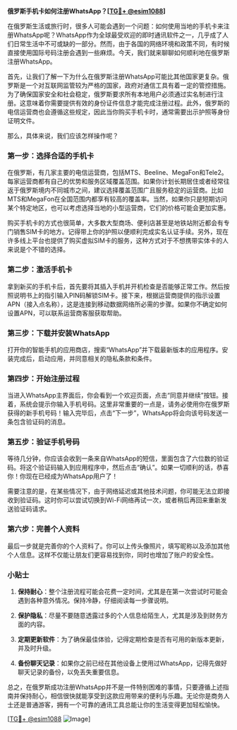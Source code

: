**俄罗斯手机卡如何注册WhatsApp？[[TG💪+ @esim1088](https://t.me/s/esim1088)]**

在俄罗斯生活或旅行时，很多人可能会遇到一个问题：如何使用当地的手机卡来注册WhatsApp呢？WhatsApp作为全球最受欢迎的即时通讯软件之一，几乎成了人们日常生活中不可或缺的一部分。然而，由于各国的网络环境和政策不同，有时候直接使用国际号码注册会遇到一些麻烦。今天，我们就来聊聊如何顺利地在俄罗斯注册WhatsApp。

首先，让我们了解一下为什么在俄罗斯注册WhatsApp可能比其他国家更复杂。俄罗斯是一个对互联网监管较为严格的国家，政府对通信工具有着一定的管控措施。为了确保国家安全和社会稳定，俄罗斯要求所有本地用户必须通过实名制进行注册。这意味着你需要提供有效的身份证件信息才能完成注册过程。此外，俄罗斯的电信运营商也会遵循这些规定，因此当你购买手机卡时，通常需要出示护照等身份证明文件。

那么，具体来说，我们应该怎样操作呢？

### 第一步：选择合适的手机卡

在俄罗斯，有几家主要的电信运营商，包括MTS、Beeline、MegaFon和Tele2。每家运营商都有自己的优势和服务区域覆盖范围。如果你计划长期居住或者经常往返于俄罗斯境内不同城市之间，建议选择覆盖范围广且服务稳定的运营商。比如MTS和MegaFon在全国范围内都享有较高的覆盖率。当然，如果你只是短期访问某个特定地区，也可以考虑选择当地的小型运营商，它们的价格可能会更加实惠。

购买手机卡的方式也很简单，大多数大型商场、便利店甚至是地铁站附近都会有专门销售SIM卡的地方。记得带上你的护照以便顺利完成实名认证手续。另外，现在许多线上平台也提供了购买虚拟SIM卡的服务，这种方式对于不想携带实体卡的人来说是个不错的选择。

### 第二步：激活手机卡

拿到新买的手机卡后，首先要将其插入手机并开机检查是否能够正常工作。然后按照说明书上的指引输入PIN码解锁SIM卡。接下来，根据运营商提供的指示设置APN（接入点名称），这是连接到移动数据网络所必需的步骤。如果你不确定如何设置APN，可以联系运营商客服获取帮助。

### 第三步：下载并安装WhatsApp

打开你的智能手机的应用商店，搜索“WhatsApp”并下载最新版本的应用程序。安装完成后，启动应用，并同意相关的隐私条款和条件。

### 第四步：开始注册过程

当进入WhatsApp主界面后，你会看到一个欢迎页面，点击“同意并继续”按钮。接着，系统会提示你输入手机号码。这里非常重要的一点是，请务必使用你在俄罗斯获得的新手机号码！输入完毕后，点击“下一步”，WhatsApp将会向该号码发送一条包含验证码的消息。

### 第五步：验证手机号码

等待几分钟，你应该会收到一条来自WhatsApp的短信，里面包含了六位数的验证码。将这个验证码输入到应用程序中，然后点击“确认”。如果一切顺利的话，恭喜你！你现在已经成为WhatsApp用户了！

需要注意的是，在某些情况下，由于网络延迟或其他技术问题，你可能无法立即接收到验证码。这时你可以尝试切换到Wi-Fi网络再试一次，或者稍后再回来重新发送验证码请求。

### 第六步：完善个人资料

最后一步就是完善你的个人资料了。你可以上传头像照片，填写昵称以及添加其他个人信息。这样不仅能让朋友们更容易找到你，同时也增加了账户的安全性。

### 小贴士

1. **保持耐心**：整个注册流程可能会花费一定时间，尤其是在第一次尝试时可能会遇到各种意外情况。保持冷静，仔细阅读每一步骤说明。
   
2. **保护隐私**：尽量不要随意透露过多的个人信息给陌生人，尤其是涉及到财务方面的内容。

3. **定期更新软件**：为了确保最佳体验，记得定期检查是否有可用的新版本更新，并及时升级。

4. **备份聊天记录**：如果你之前已经在其他设备上使用过WhatsApp，记得先做好聊天记录的备份，以免丢失重要信息。

总之，在俄罗斯成功注册WhatsApp并不是一件特别困难的事情，只要遵循上述指南并保持耐心，相信很快就能享受到这款应用带来的便利与乐趣。无论你是商务人士还是普通游客，拥有一个可靠的通讯工具总能让你的生活变得更加轻松愉快。

[[TG💪+ @esim1088](https://t.me/s/esim1088) ![Image](https://i.postimg.cc/4NQfJmqS/Snipaste-2025-05-13-00-14-12.png)]